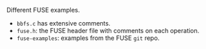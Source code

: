 Different FUSE examples.
  - `bbfs.c` has extensive comments.  
  - `fuse.h`: the FUSE header file with comments on each operation.
  - `fuse-examples`: examples from the FUSE `git` repo.
